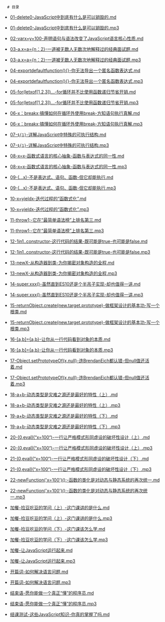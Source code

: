
      # 目录

- [01-delete0-JavaScript中到底有什么是可以销毁的.md](./01-delete0-JavaScript中到底有什么是可以销毁的.md)

- [01-delete0-JavaScript中到底有什么是可以销毁的.mp3](./01-delete0-JavaScript中到底有什么是可以销毁的.mp3)

- [02-varx=y=100-声明语句与语法改变了JavaScript语言核心性质.md](./02-varx=y=100-声明语句与语法改变了JavaScript语言核心性质.md)

- [03-a.x=a={n：2}-一道被无数人无数次地解释过的经典面试题.md](./03-a.x=a={n：2}-一道被无数人无数次地解释过的经典面试题.md)

- [03-a.x=a={n：2}-一道被无数人无数次地解释过的经典面试题.mp3](./03-a.x=a={n：2}-一道被无数人无数次地解释过的经典面试题.mp3)

- [04-exportdefaultfunction(){}-你无法导出一个匿名函数表达式.md](./04-exportdefaultfunction(){}-你无法导出一个匿名函数表达式.md)

- [04-exportdefaultfunction(){}-你无法导出一个匿名函数表达式.mp3](./04-exportdefaultfunction(){}-你无法导出一个匿名函数表达式.mp3)

- [05-for(letxof[1,2,3])...-for循环并不比使用函数递归节省开销.md](./05-for(letxof[1,2,3])...-for循环并不比使用函数递归节省开销.md)

- [05-for(letxof[1,2,3])...-for循环并不比使用函数递归节省开销.mp3](./05-for(letxof[1,2,3])...-for循环并不比使用函数递归节省开销.mp3)

- [06-x：breakx;搞懂如何在循环外使用break-方知语句执行真解.md](./06-x：breakx;搞懂如何在循环外使用break-方知语句执行真解.md)

- [06-x：breakx;搞懂如何在循环外使用break-方知语句执行真解.mp3](./06-x：breakx;搞懂如何在循环外使用break-方知语句执行真解.mp3)

- [07-`${1}`-详解JavaScript中特殊的可执行结构.md](./07-`${1}`-详解JavaScript中特殊的可执行结构.md)

- [07-`${1}`-详解JavaScript中特殊的可执行结构.mp3](./07-`${1}`-详解JavaScript中特殊的可执行结构.mp3)

- [08-x=x-函数式语言的核心抽象-函数与表达式的同一性.md](./08-x=x-函数式语言的核心抽象-函数与表达式的同一性.md)

- [08-x=x-函数式语言的核心抽象-函数与表达式的同一性.mp3](./08-x=x-函数式语言的核心抽象-函数与表达式的同一性.mp3)

- [09-(...x)-不是表达式、语句、函数-但它却能执行.md](./09-(...x)-不是表达式、语句、函数-但它却能执行.md)

- [09-(...x)-不是表达式、语句、函数-但它却能执行.mp3](./09-(...x)-不是表达式、语句、函数-但它却能执行.mp3)

- [10-x=yieldx-迭代过程的“函数式化”.md](./10-x=yieldx-迭代过程的“函数式化”.md)

- [10-x=yieldx-迭代过程的“函数式化”.mp3](./10-x=yieldx-迭代过程的“函数式化”.mp3)

- [11-throw1;-它在“最简单语法榜”上排名第三.md](./11-throw1;-它在“最简单语法榜”上排名第三.md)

- [11-throw1;-它在“最简单语法榜”上排名第三.mp3](./11-throw1;-它在“最简单语法榜”上排名第三.mp3)

- [12-1in1..constructor-这行代码的结果-既可能是true-也可能是false.md](./12-1in1..constructor-这行代码的结果-既可能是true-也可能是false.md)

- [12-1in1..constructor-这行代码的结果-既可能是true-也可能是false.mp3](./12-1in1..constructor-这行代码的结果-既可能是true-也可能是false.mp3)

- [13-newX-从构造器到类-为你揭密对象构造的全程.md](./13-newX-从构造器到类-为你揭密对象构造的全程.md)

- [13-newX-从构造器到类-为你揭密对象构造的全程.mp3](./13-newX-从构造器到类-为你揭密对象构造的全程.mp3)

- [14-super.xxx()-虽然直到ES10还是个半吊子实现-却也值得一讲.md](./14-super.xxx()-虽然直到ES10还是个半吊子实现-却也值得一讲.md)

- [14-super.xxx()-虽然直到ES10还是个半吊子实现-却也值得一讲.mp3](./14-super.xxx()-虽然直到ES10还是个半吊子实现-却也值得一讲.mp3)

- [15-returnObject.create(new.target.prototype)-做框架设计的基本功-写一个根类.md](./15-returnObject.create(new.target.prototype)-做框架设计的基本功-写一个根类.md)

- [15-returnObject.create(new.target.prototype)-做框架设计的基本功-写一个根类.mp3](./15-returnObject.create(new.target.prototype)-做框架设计的基本功-写一个根类.mp3)

- [16-[a,b]={a,b}-让你从一行代码看到对象的本质.md](./16-[a,b]={a,b}-让你从一行代码看到对象的本质.md)

- [16-[a,b]={a,b}-让你从一行代码看到对象的本质.mp3](./16-[a,b]={a,b}-让你从一行代码看到对象的本质.mp3)

- [17-Object.setPrototypeOf(x,null)-连BrendanEich都认错-但null值还活着.md](./17-Object.setPrototypeOf(x,null)-连BrendanEich都认错-但null值还活着.md)

- [17-Object.setPrototypeOf(x,null)-连BrendanEich都认错-但null值还活着.mp3](./17-Object.setPrototypeOf(x,null)-连BrendanEich都认错-但null值还活着.mp3)

- [18-a+b-动态类型是灾难之源还是最好的特性（上）.md](./18-a+b-动态类型是灾难之源还是最好的特性（上）.md)

- [18-a+b-动态类型是灾难之源还是最好的特性（上）.mp3](./18-a+b-动态类型是灾难之源还是最好的特性（上）.mp3)

- [19-a+b-动态类型是灾难之源还是最好的特性（下）.md](./19-a+b-动态类型是灾难之源还是最好的特性（下）.md)

- [19-a+b-动态类型是灾难之源还是最好的特性（下）.mp3](./19-a+b-动态类型是灾难之源还是最好的特性（下）.mp3)

- [20-(0,eval)(“x=100“)-一行让严格模式形同虚设的破坏性设计（上）.md](./20-(0,eval)(“x=100“)-一行让严格模式形同虚设的破坏性设计（上）.md)

- [20-(0,eval)(“x=100“)-一行让严格模式形同虚设的破坏性设计（上）.mp3](./20-(0,eval)(“x=100“)-一行让严格模式形同虚设的破坏性设计（上）.mp3)

- [21-(0,eval)(“x=100“)-一行让严格模式形同虚设的破坏性设计（下）.md](./21-(0,eval)(“x=100“)-一行让严格模式形同虚设的破坏性设计（下）.md)

- [21-(0,eval)(“x=100“)-一行让严格模式形同虚设的破坏性设计（下）.mp3](./21-(0,eval)(“x=100“)-一行让严格模式形同虚设的破坏性设计（下）.mp3)

- [22-newFunction('x=100')();-函数的类化是对动态与静态系统的再次统一.md](./22-newFunction(x=100)();-函数的类化是对动态与静态系统的再次统一.md)

- [22-newFunction('x=100')();-函数的类化是对动态与静态系统的再次统一.mp3](./22-newFunction(x=100)();-函数的类化是对动态与静态系统的再次统一.mp3)

- [加餐-捡豆吃豆的学问（上）-这门课讲的是什么.md](./加餐-捡豆吃豆的学问（上）-这门课讲的是什么.md)

- [加餐-捡豆吃豆的学问（上）-这门课讲的是什么.mp3](./加餐-捡豆吃豆的学问（上）-这门课讲的是什么.mp3)

- [加餐-捡豆吃豆的学问（下）-这门课该怎么学.md](./加餐-捡豆吃豆的学问（下）-这门课该怎么学.md)

- [加餐-捡豆吃豆的学问（下）-这门课该怎么学.mp3](./加餐-捡豆吃豆的学问（下）-这门课该怎么学.mp3)

- [加餐-让JavaScript运行起来.md](./加餐-让JavaScript运行起来.md)

- [加餐-让JavaScript运行起来.mp3](./加餐-让JavaScript运行起来.mp3)

- [开篇词-如何解决语言问题.md](./开篇词-如何解决语言问题.md)

- [开篇词-如何解决语言问题.mp3](./开篇词-如何解决语言问题.mp3)

- [结束语-愿你能做一个真正“懂”的程序员.md](./结束语-愿你能做一个真正“懂”的程序员.md)

- [结束语-愿你能做一个真正“懂”的程序员.mp3](./结束语-愿你能做一个真正“懂”的程序员.mp3)

- [结课测试-这些JavaScript知识-你真的掌握了吗.md](./结课测试-这些JavaScript知识-你真的掌握了吗.md)
